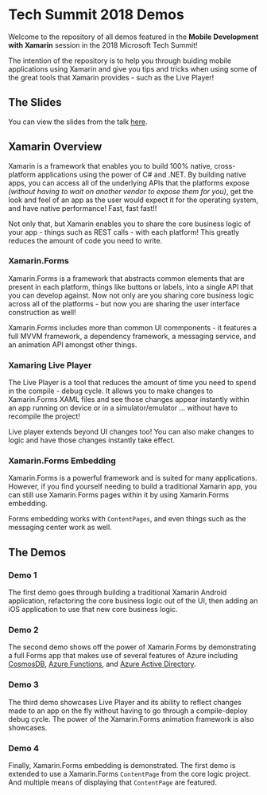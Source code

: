 # Tech Summit 2018 Demos

Welcome to the repository of all demos featured in the __Mobile Development with Xamarin__ session in the 2018 Microsoft Tech Summit!

The intention of the repository is to help you through buiding mobile applications using Xamarin and give you tips and tricks when using some of the great tools that Xamarin provides - such as the Live Player!

## The Slides

You can view the slides from the talk [here](https://www.slideshare.net/MatthewSoucoup/mobile-development-with-xamarin).

## Xamarin Overview

Xamarin is a framework that enables you to build 100% native, cross-platform applications using the power of C# and .NET. By building native apps, you can access all of the underlying APIs that the platforms expose _(without having to wait on another vendor to expose them for you)_,  get the look and feel of an app as the user would expect it for the operating system, and have native performance! Fast, fast fast!!

Not only that, but Xamarin enables you to share the core business logic of your app - things such as REST calls - with each platform! This greatly reduces the amount of code you need to write.

### Xamarin.Forms

Xamarin.Forms is a framework that abstracts common elements that are present in each platform, things like buttons or labels, into a single API that you can develop against. Now not only are you sharing core business logic across all of the platforms - but now you are sharing the user interface construction as well!

Xamarin.Forms includes more than common UI commponents - it features a full MVVM framework, a dependency framework, a messaging service, and an animation API amongst other things.

### Xamaring Live Player

The Live Player is a tool that reduces the amount of time you need to spend in the compile - debug cycle. It allows you to make changes to Xamarin.Forms XAML files and see those changes appear instantly within an app running on device or in a simulator/emulator ... without have to recompile the project!

Live player extends beyond UI changes too! You can also make changes to logic and have those changes instantly take effect.

### Xamarin.Forms Embedding

Xamarin.Forms is a powerful framework and is suited for many applications. However, if you find yourself needing to build a traditional Xamarin app, you can still use Xamarin.Forms pages within it by using Xamarin.Forms embedding.

Forms embedding works with `ContentPages`, and even things such as the messaging center work as well.

## The Demos

### Demo 1

The first demo goes through building a traditional Xamarin Android application, refactoring the core business logic out of the UI, then adding an iOS application to use that new core business logic.

### Demo 2

The second demo shows off the power of Xamarin.Forms by demonstrating a full Forms app that makes use of several features of Azure including [CosmosDB](https://msou.co/bf0), [Azure Functions](https://msou.co/bfz), and [Azure Active Directory](https://msou.co/bfy).

### Demo 3

The third demo showcases Live Player and its ability to reflect changes made to an app on the fly without having to go through a compile-deploy debug cycle. The power of the Xamarin.Forms animation framework is also showcases.

### Demo 4

Finally, Xamarin.Forms embedding is demonstrated. The first demo is extended to use a Xamarin.Forms `ContentPage` from the core logic project. And multiple means of displaying that `ContentPage` are featured.

